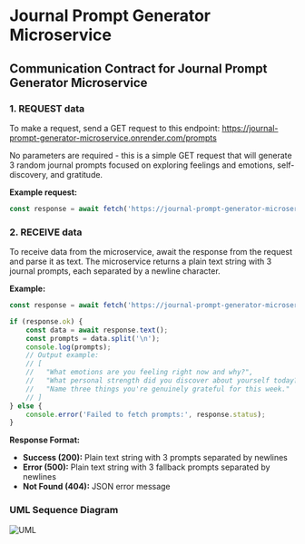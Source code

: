 # Journal Prompt Generator Microservice

## Communication Contract for Journal Prompt Generator Microservice

### 1. REQUEST data

To make a request, send a GET request to this endpoint: https://journal-prompt-generator-microservice.onrender.com/prompts

No parameters are required - this is a simple GET request that will generate 3 random journal prompts focused on exploring feelings and emotions, self-discovery, and gratitude.

**Example request:**
```javascript
const response = await fetch('https://journal-prompt-generator-microservice.onrender.com/prompts');
```

### 2. RECEIVE data

To receive data from the microservice, await the response from the request and parse it as text. The microservice returns a plain text string with 3 journal prompts, each separated by a newline character.

**Example:**
```javascript
const response = await fetch('https://journal-prompt-generator-microservice.onrender.com/prompts');

if (response.ok) {
    const data = await response.text();
    const prompts = data.split('\n');
    console.log(prompts);
    // Output example:
    // [
    //   "What emotions are you feeling right now and why?",
    //   "What personal strength did you discover about yourself today?", 
    //   "Name three things you're genuinely grateful for this week."
    // ]
} else {
    console.error('Failed to fetch prompts:', response.status);
}
```

**Response Format:**
- **Success (200):** Plain text string with 3 prompts separated by newlines
- **Error (500):** Plain text string with 3 fallback prompts separated by newlines
- **Not Found (404):** JSON error message

### UML Sequence Diagram
![UML](https://github.com/user-attachments/assets/325ba2b4-5552-48c5-bdec-1d8ace603fbf)



